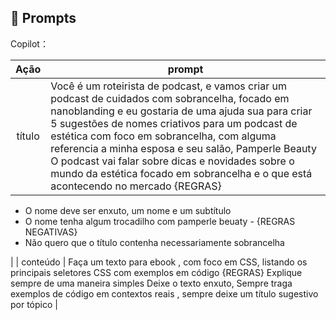 ## 🧠 Prompts


Copilot：

|   Ação   | prompt                                                                                                                                                                                                                                                                         |
| :------: | ------------------------------------------------------------------------------------------------------------------------------------------------------------------------------------------------------------------------------------------------------------------------------ |
|  título  |Você é um roteirista de podcast, e vamos criar um podcast de cuidados com sobrancelha, focado em nanoblanding e eu gostaria de uma ajuda sua para criar 5 sugestões de nomes criativos para um podcast de estética com foco em sobrancelha, com alguma referencia a minha esposa e seu salão, Pamperle Beauty O podcast vai falar sobre dicas e novidades sobre o mundo da estética focado em sobrancelha e o que está acontecendo no mercado {REGRAS}
- O nome deve ser enxuto, um nome e um subtítulo
- O nome tenha algum trocadilho com pamperle beuaty -
 {REGRAS NEGATIVAS}
- Não quero que o título contenha necessariamente sobrancelha    


|
| conteúdo | Faça um texto para ebook , com foco em CSS, listando os principais seletores CSS com exemplos em código {REGRAS} Explique sempre de uma maneira simples Deixe o texto enxuto, Sempre traga exemplos de código em contextos reais , sempre deixe um título sugestivo por tópico |


